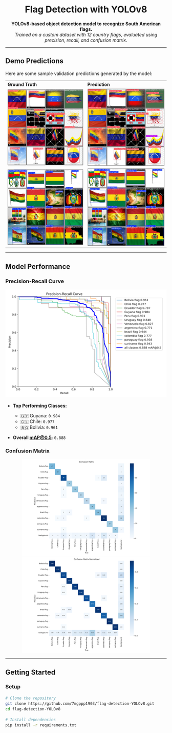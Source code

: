 <h1 align="center">Flag Detection with YOLOv8</h1>

<p align="center">
  <b>YOLOv8-based object detection model to recognize South American flags.</b><br>
  <i>Trained on a custom dataset with 12 country flags, evaluated using precision, recall, and confusion matrix.</i>
</p>



---

## Demo Predictions

Here are some sample validation predictions generated by the model:

<table>
<tr>
<td><b>Ground Truth</b></td>
<td><b>Prediction</b></td>
</tr>
<tr>
<td><img src="training-results/val_batch0_labels.jpg" width="300"/></td>
<td><img src="training-results/val_batch0_pred.jpg" width="300"/></td>
</tr>
<tr>
<td><img src="training-results/val_batch1_labels.jpg" width="300"/></td>
<td><img src="training-results/val_batch1_pred.jpg" width="300"/></td>
</tr>
</table>

---

## Model Performance

### Precision-Recall Curve

![PR Curve](training-results/PR_curve.png)

- **Top Performing Classes:**
  - 🇬🇾 Guyana: `0.984`
  - 🇨🇱 Chile: `0.977`
  - 🇧🇴 Bolivia: `0.961`

- **Overall mAP@0.5**: `0.888`

### Confusion Matrix

<p align="center">
  <img src="training-results/confusion_matrix.png" width="400"/>
  <img src="training-results/confusion_matrix_normalized.png" width="400"/>
</p>

---

## Getting Started

### Setup

```bash
# Clone the repository
git clone https://github.com/7mgppp1903/flag-detection-YOLOv8.git
cd flag-detection-YOLOv8

# Install dependencies
pip install -r requirements.txt






